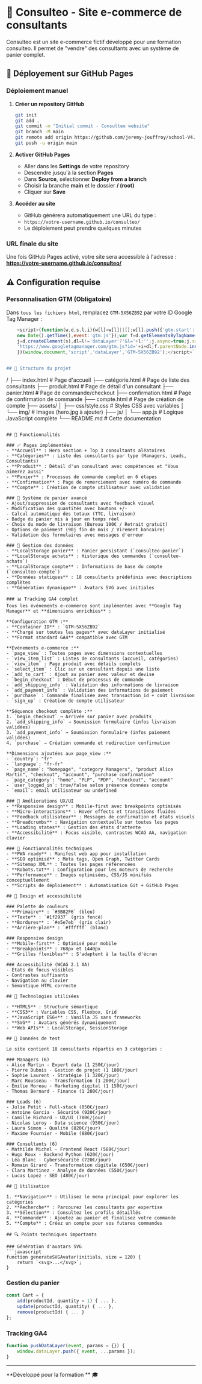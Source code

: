 # 📄 Consulteo - Site e-commerce de consultants

Consulteo est un site e-commerce fictif développé pour une formation consulteo. Il permet de "vendre" des consultants avec un système de panier complet.

## 🚀 Déployement sur GitHub Pages

### Déploiement manuel

1. **Créer un repository GitHub**
   ```bash
   git init
   git add .
   git commit -m "Initial commit - Consulteo website"
   git branch -M main
   git remote add origin https://github.com/jeremy-jouffroy/school-V4.git
   git push -u origin main
   ```

2. **Activer GitHub Pages**
   - Aller dans les **Settings** de votre repository
   - Descendre jusqu'à la section **Pages**
   - Dans **Source**, sélectionner **Deploy from a branch**
   - Choisir la branche **main** et le dossier **/ (root)**
   - Cliquer sur **Save**

3. **Accéder au site**
   - GitHub générera automatiquement une URL du type :
   - `https://votre-username.github.io/consulteo/`
   - Le déploiement peut prendre quelques minutes

### URL finale du site
Une fois GitHub Pages activé, votre site sera accessible à l'adresse :
**https://votre-username.github.io/consulteo/**

## ⚠️ Configuration requise



### Personnalisation GTM (Obligatoire)
Dans `tous les fichiers html`, remplacez `GTM-5X56ZB92` par votre ID Google Tag Manager :
```javascript
    <script>(function(w,d,s,l,i){w[l]=w[l]||[];w[l].push({'gtm.start':
    new Date().getTime(),event:'gtm.js'});var f=d.getElementsByTagName(s)[0],
    j=d.createElement(s),dl=l!='dataLayer'?'&l='+l:'';j.async=true;j.src=
    'https://www.googletagmanager.com/gtm.js?id='+i+dl;f.parentNode.insertBefore(j,f);
    })(window,document,'script','dataLayer','GTM-5X56ZB92');</script>```


## 📁 Structure du projet

```
/
├── index.html                # Page d'accueil
├── catégorie.html            # Page de liste des consultants
├── produit.html              # Page de détail d'un consultant
├── panier.html               # Page de commande/checkout
├── confirmation.html         # Page de confirmation de commande
├── compte.html               # Page de création de compte
├── assets/
│   ├── css/style.css        # Styles CSS avec variables
│   └── img/                 # Images (hero.jpg à ajouter)
├── js/
│   └── app.js              # Logique JavaScript complète
└── README.md               # Cette documentation
```

## 🎯 Fonctionnalités

### ✅ Pages implémentées
- **Accueil** : Hero section + Top 3 consultants aléatoires
- **Catégories** : Liste des consultants par type (Managers, Leads, Consultants)
- **Produit** : Détail d'un consultant avec compétences et "Vous aimerez aussi"
- **Panier** : Processus de commande complet en 6 étapes
- **Confirmation** : Page de remerciement avec numéro de commande
- **Compte** : Création de compte utilisateur avec validation

### 🛒 Système de panier avancé
- Ajout/suppression de consultants avec feedback visuel
- Modification des quantités avec boutons +/-
- Calcul automatique des totaux (TTC, livraison)
- Badge du panier mis à jour en temps réel
- Choix du mode de livraison (Bureau 100€ / Retrait gratuit)
- Options de paiement (90j fin de mois / Virement bancaire)
- Validation des formulaires avec messages d'erreur

### 💾 Gestion des données
- **LocalStorage panier** : Panier persistant (`consulteo-panier`)
- **LocalStorage achats** : Historique des commandes (`consulteo-achats`)
- **LocalStorage compte** : Informations de base du compte (`consulteo-compte`)
- **Données statiques** : 18 consultants prédéfinis avec descriptions complètes
- **Génération dynamique** : Avatars SVG avec initiales

### 📊 Tracking GA4 complet
Tous les événements e-commerce sont implémentés avec **Google Tag Manager** et **dimensions enrichies** :

**Configuration GTM :**
- **Container ID** : `GTM-5X56ZB92`
- **Chargé sur toutes les pages** avec dataLayer initialisé
- **Format standard GA4** compatible avec GTM

**Événements e-commerce :**
- `page_view` : Toutes pages avec dimensions contextuelles
- `view_item_list` : Listes de consultants (accueil, catégories)
- `view_item` : Page produit avec détails complets
- `select_item` : Clic sur un consultant depuis une liste
- `add_to_cart` : Ajout au panier avec valeur et devise
- `begin_checkout` : Début de processus de commande
- `add_shipping_info` : Validation des informations de livraison
- `add_payment_info` : Validation des informations de paiement
- `purchase` : Commande finalisée avec transaction_id + coût livraison
- `sign_up` : Création de compte utilisateur

**Séquence checkout complète :**
1. `begin_checkout` → Arrivée sur panier avec produits
2. `add_shipping_info` → Soumission formulaire (infos livraison validées)
3. `add_payment_info` → Soumission formulaire (infos paiement validées)  
4. `purchase` → Création commande et redirection confirmation

**Dimensions ajoutées aux page_view :**
- `country`: "fr"
- `language`: "fr-fr" 
- `page_name`: "homepage", "category Managers", "product Alice Martin", "checkout", "account", "purchase confirmation"
- `page_category`: "home", "PLP", "PDP", "checkout", "account"
- `user_logged_in`: true/false selon présence données compte
- `email`: email utilisateur ou undefined

### 🎨 Améliorations UX/UI
- **Responsive design** : Mobile-first avec breakpoints optimisés
- **Micro-interactions** : Hover effects et transitions fluides
- **Feedback utilisateur** : Messages de confirmation et états visuels
- **Breadcrumbs** : Navigation contextuelle sur toutes les pages
- **Loading states** : Gestion des états d'attente
- **Accessibilité** : Focus visible, contrastes WCAG AA, navigation clavier

### 🔧 Fonctionnalités techniques
- **PWA ready** : Manifest web app pour installation
- **SEO optimisé** : Meta tags, Open Graph, Twitter Cards
- **Sitemap XML** : Toutes les pages référencées
- **Robots.txt** : Configuration pour les moteurs de recherche
- **Performance** : Images optimisées, CSS/JS minifiés conceptuellement
- **Scripts de déploiement** : Automatisation Git + GitHub Pages

## 🎨 Design et accessibilité

### Palette de couleurs
- **Primaire** : `#3B82F6` (bleu)
- **Texte** : `#1f2937` (gris foncé)
- **Bordures** : `#e5e7eb` (gris clair)
- **Arrière-plan** : `#ffffff` (blanc)

### Responsive design
- **Mobile-first** : Optimisé pour mobile
- **Breakpoints** : 768px et 1440px
- **Grilles flexibles** : S'adaptent à la taille d'écran

### Accessibilité (WCAG 2.1 AA)
- États de focus visibles
- Contrastes suffisants
- Navigation au clavier
- Sémantique HTML correcte

## 🔧 Technologies utilisées

- **HTML5** : Structure sémantique
- **CSS3** : Variables CSS, Flexbox, Grid
- **JavaScript ES6+** : Vanilla JS sans frameworks
- **SVG** : Avatars générés dynamiquement
- **Web APIs** : LocalStorage, SessionStorage

## 📝 Données de test

Le site contient 18 consultants répartis en 3 catégories :

### Managers (6)
- Alice Martin - Expert data (1 250€/jour)
- Pierre Dubois - Gestion de projet (1 180€/jour)
- Sophie Laurent - Stratégie (1 320€/jour)
- Marc Rousseau - Transformation (1 200€/jour)
- Émilie Moreau - Marketing digital (1 150€/jour)
- Thomas Bernard - Finance (1 280€/jour)

### Leads (6)
- Julie Petit - Full-stack (850€/jour)
- Antoine Garcia - Sécurité (920€/jour)
- Camille Richard - UX/UI (780€/jour)
- Nicolas Leroy - Data science (950€/jour)
- Laura Simon - Qualité (820€/jour)
- Maxime Fournier - Mobile (880€/jour)

### Consultants (6)
- Mathilde Michel - Frontend React (580€/jour)
- Hugo Roux - Backend Python (620€/jour)
- Léa Blanc - Cybersécurité (720€/jour)
- Romain Girard - Transformation digitale (650€/jour)
- Clara Martinez - Analyse de données (550€/jour)
- Lucas Lopez - SEO (480€/jour)

## 🚀 Utilisation

1. **Navigation** : Utilisez le menu principal pour explorer les catégories
2. **Recherche** : Parcourez les consultants par expertise
3. **Sélection** : Consultez les profils détaillés
4. **Commande** : Ajoutez au panier et finalisez votre commande
5. **Compte** : Créez un compte pour vos futures commandes

## 🔍 Points techniques importants

### Génération d'avatars SVG
```javascript
function generateSVGAvatar(initials, size = 120) {
    return `<svg>...</svg>`;
}
```

### Gestion du panier
```javascript
const Cart = {
    add(productId, quantity = 1) { ... },
    update(productId, quantity) { ... },
    remove(productId) { ... }
};
```

### Tracking GA4
```javascript
function pushDataLayer(event, params = {}) {
    window.dataLayer.push({ event, ...params });
}
```

---

**Développé pour la formation ** 🎓